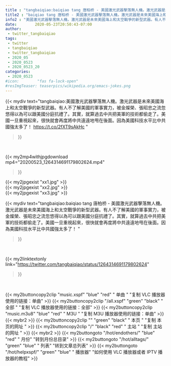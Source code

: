 ```yaml
---
title : "tangbaiqiao:baiqiao tang 唐柏桥 - 美國激光武器擊落無人機。激光武器是未來美國海上和太空戰爭的新型武器。有人不了解美國的軍事實力，被金燦榮、張昭忠之流忽悠得以為可以跟美國分庭抗禮了。其實，就算過去中共把美軍的技術都偷走了。美國一旦重視起來，很快就會再度將中共遠遠地甩在後面。因為美國科技水平比中共國強太多了！ "
title2 : "baiqiao tang 唐柏桥 - 美國激光武器擊落無人機。激光武器是未來美國海上和太空戰爭的新型武器。有人不了解美國的軍事實力，被金燦榮、張昭忠之流忽悠得以為可以跟美國分庭抗禮了。其實，就算過去中共把美軍的技術都偷走了。美國一旦重視起來，很快就會再度將中共遠遠地甩在後面。因為美國科技水平比中共國強太多了！ "
info2 : "美國激光武器擊落無人機。激光武器是未來美國海上和太空戰爭的新型武器。有人不了解美國的軍事實力，被金燦榮、張昭忠之流忽悠得以為可以跟美國分庭抗禮了。其實，就算過去中共把美軍的技術都偷走了。美國一旦重視起來，很快就會再度將中共遠遠地甩在後面。因為美國科技水平比中共國強太多了！ https://t.co/2fXT9sAkHc "
date:        2020-05-23T20:50:43-07:00
author:
 - twitter_tangbaiqiao
tags:
 - twitter
 - tangbaiqiao
 - twitter_tangbaiqiao
 - 2020_05
 - 2020_0523
 - 2020_0523_20
categories:
 - 2020_0523
#icon:        "fas fa-lock-open"
#resImgTeaser: teaserpics/wikipedia.org/emacs-jokes.png
---
```


{{< mydiv text="tangbaiqiao:美國激光武器擊落無人機。激光武器是未來美國海上和太空戰爭的新型武器。有人不了解美國的軍事實力，被金燦榮、張昭忠之流忽悠得以為可以跟美國分庭抗禮了。其實，就算過去中共把美軍的技術都偷走了。美國一旦重視起來，很快就會再度將中共遠遠地甩在後面。因為美國科技水平比中共國強太多了！ https://t.co/2fXT9sAkHc "
>}}
<br>


{{< my2mp4withjpgdownload mp4="20200523_1264314691179802624.mp4"
>}}

{{< my2jpgexist "xx1.jpg" >}}<br>
{{< my2jpgexist "xx2.jpg" >}}<br>
{{< my2jpgexist "xx3.jpg" >}}<br>



{{< mydiv text="tangbaiqiao:baiqiao tang 唐柏桥 - 美國激光武器擊落無人機。激光武器是未來美國海上和太空戰爭的新型武器。有人不了解美國的軍事實力，被金燦榮、張昭忠之流忽悠得以為可以跟美國分庭抗禮了。其實，就算過去中共把美軍的技術都偷走了。美國一旦重視起來，很快就會再度將中共遠遠地甩在後面。因為美國科技水平比中共國強太多了！ "
>}}
<br>

{{< my2linktextonly link="https://twitter.com/tangbaiqiao/status/1264314691179802624"
>}}


<br>

{{< my2buttoncopy2clip "music.xspf"        "blue"   "red"    " 单曲 "  "复制 VLC 播放器使用的链接：单曲" >}} {{< my2buttoncopy2clip "/all.xspf"         "green"  "black"  " 全部 "  "复制 VLC 播放器使用的链接：全部" >}} {{< my2buttoncopy2clip "music.m3u8"        "blue"   "red"    " M3U  "    "复制 M3U 播放器使用的链接：单曲" >}} {{< mybr2 >}} {{< my2buttoncopy2clip ""                  "green"  "black"  " 本页 "    "复制 本页的网址 " >}} {{< my2buttoncopy2clip "/"                 "black"  "red"    " 主站 "    "复制 主站的网址 " >}} {{< mybr2 >}} {{< my2buttongoto      "/hot/endothers/"   "blue"   "red"    " 月份"   "转到月份总目录" >}} {{< my2buttongoto      "/hot/alltags/"     "green"  "blue"   " 列表"   "转到文章总列表" >}} {{< my2buttongoto      "/hot/helpxspf/"    "green"  "blue"   " 播放器" "如何使用 VLC 播放器或者 IPTV 播放器的教程" >}} 
